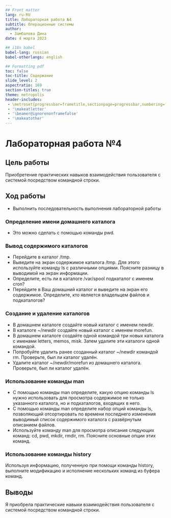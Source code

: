 ```yaml
---
## Front matter
lang: ru-RU
title: Лабораторная работа №4
subtitle: Операционные системы
author:
  - Замбалова Дина
date: 4 марта 2023

## i18n babel
babel-lang: russian
babel-otherlangs: english

## Formatting pdf
toc: false
toc-title: Содержание
slide_level: 2
aspectratio: 169
section-titles: true
theme: metropolis
header-includes:
 - \metroset{progressbar=frametitle,sectionpage=progressbar,numbering=fraction}
 - '\makeatletter'
 - '\beamer@ignorenonframefalse'
 - '\makeatother'
---
```

# Лабораторная работа №4

## Цель работы
Приобретение практических навыков взаимодействия пользователя с системой посредством командной строки.

## Ход работы
- Выполнить последовательность выполнения лабораторной работы

### Определение имени домашнего каталога
- Это можно сделать с помощью команды pwd.

###  Вывод содержимого каталогов
- Перейдите в каталог /tmp.
- Выведите на экран содержимое каталога /tmp. Для этого используйте команду ls
с различными опциями. Поясните разницу в выводимой на экран информации.
- Определите, есть ли в каталоге /var/spool подкаталог с именем cron?
- Перейдите в Ваш домашний каталог и выведите на экран его содержимое. Определите, кто является владельцем файлов и подкаталогов?

### Создание и удаление каталогов
- В домашнем каталоге создайте новый каталог с именем newdir.
- В каталоге ~/newdir создайте новый каталог с именем morefun.
- В домашнем каталоге создайте одной командой три новых каталога с именами letters, memos, misk. Затем удалите эти каталоги одной командой.
- Попробуйте удалить ранее созданный каталог ~/newdir командой rm. Проверьте, был ли каталог удалён.
- Удалите каталог ~/newdir/morefun из домашнего каталога. Проверьте, был ли каталог удалён.

### Использование команды man
- С помощью команды man определите, какую опцию команды ls нужно использовать для просмотра содержимое не только указанного каталога, но и подкаталогов, входящих в него.
- С помощью команды man определите набор опций команды ls, позволяющий отсортировать по времени последнего изменения выводимый список содержимого каталога с развёрнутым описанием файлов.
- Используйте команду man для просмотра описания следующих команд: cd, pwd, mkdir, rmdir, rm. Поясните основные опции этих команд.

### Использование команды history
Используя информацию, полученную при помощи команды history, выполните модификацию и исполнение нескольких команд из буфера команд.

## Выводы
Я приобрела практические навыки взаимодействия пользователя с системой посредством командной строки.